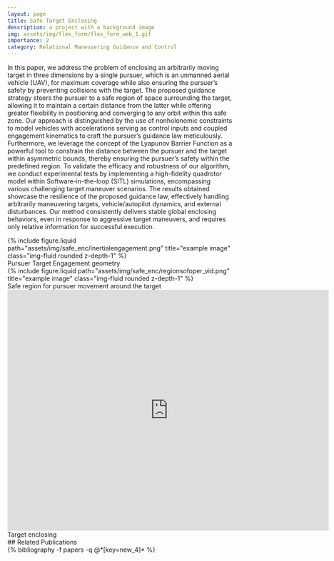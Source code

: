 ```yaml
---
layout: page
title: Safe Target Enclosing
description: a project with a background image
img: assets/img/flex_form/flex_form_web_1.gif
importance: 2
category: Relational Maneuvering Guidance and Control
---
```


In this paper, we address the problem of enclosing an arbitrarily moving target in three dimensions by a single pursuer, which is an unmanned aerial vehicle (UAV), for maximum coverage while also ensuring the pursuer’s safety by preventing collisions with the target. The proposed guidance strategy steers the pursuer to a safe region of space surrounding the target, allowing it to maintain a certain distance from the latter while offering greater flexibility in positioning and converging to any orbit within this safe zone. Our approach is distinguished by the use of nonholonomic constraints to model vehicles with accelerations serving as control inputs and coupled engagement kinematics to craft the pursuer’s guidance law meticulously. Furthermore, we leverage the concept of the Lyapunov Barrier Function as a powerful tool to constrain the distance between the pursuer and the target within asymmetric bounds, thereby ensuring the pursuer’s safety within the predefined region. To validate the efficacy and robustness of our algorithm, we conduct experimental tests by implementing a high-fidelity quadrotor model within Software-in-the-loop (SITL) simulations, encompassing various challenging target maneuver scenarios. The results obtained showcase the resilience of the proposed guidance law, effectively handling
arbitrarily maneuvering targets, vehicle/autopilot dynamics, and external disturbances. Our method consistently delivers stable global enclosing behaviors, even in response to aggressive target maneuvers, and requires only relative information for successful execution.

<div class="row justify-content-sm-center">
    <div class="col-sm-6 mt-3 mt-md-0">
        {% include figure.liquid path="assets/img/safe_enc/inertialengagement.png" title="example image" class="img-fluid rounded z-depth-1" %}
    </div>
</div>
<div class="row justify-content-sm-center">
    <div class="caption">
        Pursuer Target Engagement geometry
    </div>
</div>    
<div class="row justify-content-sm-center">
    <div class="col-sm-6 mt-3 mt-md-0">
        {% include figure.liquid path="assets/img/safe_enc/regionsofoper_vid.png" title="example image" class="img-fluid rounded z-depth-1" %}
    </div>
</div>
<div class="row justify-content-sm-center">
    <div class="caption">
        Safe region for pursuer movement around the target
    </div>
</div>
<div class="row justify-content-sm-center">
    <iframe width="720" height="540" src="https://www.youtube.com/embed/zmdImaB7bp0" title="Software-in-the-loop simulations with tuned autopilot" frameborder="0" allow="accelerometer; autoplay; clipboard-write; encrypted-media; gyroscope; picture-in-picture; web-share" referrerpolicy="strict-origin-when-cross-origin" allowfullscreen></iframe>
</div>
<div class="caption">
    Target enclosing   
</div>
## Related Publications
<div class="publications">
  {% bibliography -f papers -q @*[key=new_4]* %}  
</div>
